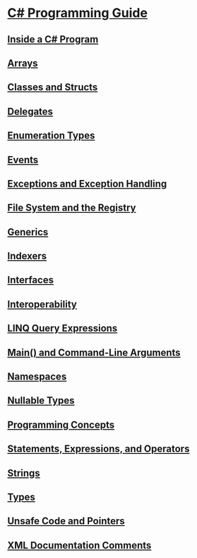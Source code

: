 # [C# Programming Guide](index.md)
## [Inside a C# Program](inside-a-program/)
## [Arrays](arrays/)
## [Classes and Structs](classes-and-structs/)
## [Delegates](delegates/index.md)
## [Enumeration Types](enumeration-types.md)
## [Events](events/)
## [Exceptions and Exception Handling](exceptions/)
## [File System and the Registry](file-system/)
## [Generics](generics/)
## [Indexers](indexers/)
## [Interfaces](interfaces/)
## [Interoperability](interop/)
## [LINQ Query Expressions](linq-query-expressions/)
## [Main() and Command-Line Arguments](main-and-command-args/)
## [Namespaces](namespaces/)
## [Nullable Types](nullable-types/)
## [Programming Concepts](concepts/)
## [Statements, Expressions, and Operators](statements-expressions-operators/)
## [Strings](strings/)
## [Types](types/)
## [Unsafe Code and Pointers](unsafe-code-pointers/)
## [XML Documentation Comments](xmldoc/)
